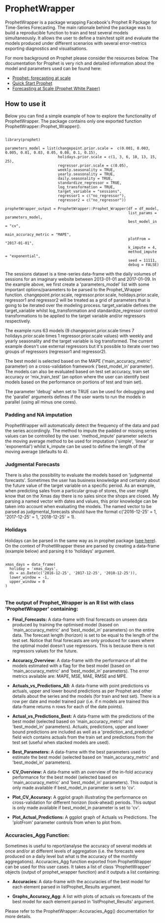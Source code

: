 # ProphetWrapper
ProphetWrapper is a package wrapping Facebook's Prophet R Package for Time-Series Forecasting. The main rationale behind the package was to build a reproducible function to train and test several models simultaneously. It allows the user to define a train/test split and evaluate the models produced under different scenarios with several error-metrics exporting diagnostics and visualisations.

For more background on Prophet please consider the resources below. The documentation for Prophet is very rich and detailed information about the model and parameters used can be found here:

- [Prophet: forecasting at scale](https://research.fb.com/prophet-forecasting-at-scale/ "Prophet: forecasting at scale")
- [Quick Start Prophet](https://facebook.github.io/prophet/docs/quick_start.html "Quick Start Prophet")
- [Forecasting at Scale (Prophet White Paper)](https://peerj.com/preprints/3190/ "Forecasting at Scale (Prophet White Paper)")


## How to use it

Below you can find a simple example of how to explore the functionality of ProphetWrapper. The package contains only one exported function ProphetWrapper::Prophet_Wrapper().


```{r eval=FALSE}

library(prophet)

parameters_model = list(changepoint.prior.scale =  c(0.001, 0.003, 0.005, 0.01, 0.03, 0.05, 0.08, 0.1, 0.15),
                        holidays.prior.scale = c(1, 3, 6, 10, 13, 15, 25),
                        regressor.prior.scale = c(0.05),
                        weekly.seasonality = TRUE,
                        yearly.seasonality = TRUE,
                        daily.seasonality = TRUE,
                        standardize_regressor = TRUE,
                        log_transformation = TRUE,
                        target_variable = "sessions",
                        regressor1 = c("no_regressor"),
                        regressor2 = c("no_regressor"))

prophetWrapper_output = ProphetWrapper::Prophet_Wrapper(df = df_model,
                                                        list_params = parameters_model,
                                                        best_model_in = "cv",
                                                        main_accuracy_metric = "MAPE",
                                                        plotFrom = "2017-01-01",
                                                        k_impute = 4, 
                                                        method_impute = "exponential",
                                                        seed = 11111,
                                                        debug = FALSE)
```

The sessions dataset is a time-series data-frame with the daily volumes of sessions for an imaginary website between 2013-01-01 and 2017-01-09.
In the example above, we first create a 'parameters_model' list with some important options/parameters to be parsed to the Prophet_Wrapper function. changepoint.prior.scale, regressor.prior.scale, holidays.prior.scale, regressor1 and regressor2 will be treated as a grid of parameters that is going to be iterated over the modeling process. target_variable defines the target_variable whilst log_transformation and standardize_regressor control transformations to be applied to the target variable and/or regressors respectively.

The example runs 63 models (9 changepoint.prior.scale times 7 holidays.prior.scale times 1 regressor.prior.scale values) with weekly and yearly seasonality and the target variable is log transformed. The current example doesn't use external regressors but it's possible to iterate over two groups of regressors (regressor1 and regressor2).

The best model is selected based on the MAPE ('main_accuracy_metric' parameter) on a cross-validation framework ('best_model_in' parameter). The models can also be evaluated based on test set accuracy, train set accuracy or 'mix_train_test' (an option where the user can identify best models based on the performance on portions of test and train set).

The parameter 'debug' when set to TRUE can be used for debugging and the 'parallel' arguments defines if the user wants to run the models in parallel (using all minus one cores).

### Padding and NA imputation

ProphetWrapper will automatically detect the frequency of the data and pad the series accordingly. The method to impute the padded or missing series values can be controlled by the user. 'method_impute' parameter selects the moving average method to be used for imputation ('simple', 'linear' or 'exponential') whilst k_impute can be used to define the length of the moving average (defaults to 4).


### Judgmental Forecasts

There is also the possibility to evaluate the models based on 'judgmental forecasts'. Sometimes the user has business knowledge and certainty about the future value of the target variable on a specific period. As an example, when predicting sales from a particular group of stores, the user might know that on the Xmas day there is no sales since the shops are closed. My parsing a named vector with dates and values, this prior knowledge can be taken into account when evaluating the models. The named vector to be parsed as judgmental_forecasts should have the format c('2016-12-25' = 1,  '2017-12-25' = 1, '2018-12-25' = 1).

### Holidays

Holidays can be parsed in the same way as in prophet package ([see here](https://facebook.github.io/prophet/docs/seasonality,_holiday_effects,_and_regressors.html "see here")). 
On the context of ProhetWrapper these are parsed by creating a data-frame (example below) and parsing it to 'holidays' argument.

```{r eval=FALSE}

xmas_days = data_frame(
  holiday = 'xmas_days',
  ds = as.Date(c('2016-12-25', '2017-12-25', '2018-12-25')),
  lower_window = -1,
  upper_window = 0
)


```

### The output of Prophet_Wrapper is an R list with class 'ProphetWrapper' containing:

- **Final_Forecasts:** A data-frame with final forecasts on unseen data produced by training the optimised model (based on 'main_accuracy_metric' and 'best_model_in' parameters) on the entire data. The forecast length (horizon) is set to be equal to the length of the test set. Notice that final forecasts are only produced for cases where the optimal model doesn't use regressors. This is because there is not regressors values for the future.

- **Accuracy_Overview:** A data-frame with the performance of all the models estimated with a flag for the best model (based on 'main_accuracy_metric' and 'best_model_in' parameters). The error metrics available are: MAPE, MSE, MAE, RMSE and MPE.

- **Actuals_vs_Predictions_All:** A data-frame with point predictions vs actuals, upper and lower bound predictions as per Prophet and other details about the series and the models (for train and test set). There is a row per date and model trained pair (i.e. if n models are trained this data-frame returns n rows for each of the date points).

- **Actual_vs_Predictions_Best:** A data-frame with the predictions of the best model (selected based on 'main_accuracy_metric' and 'best_model_in' parameters). Actuals, predictions, upper and lower bound predictions are included as well as a 'prediction_and_predictor' field wich contains actuals from the train set and predictions from the test set (useful when stacked models are used). 

- **Best_Parameters:** A data-frame with the best parameters used to estimate the best model (selected based on 'main_accuracy_metric' and 'best_model_in' parameters).

- **CV_Overview:** A data-frame with an overview of the in-fold accuracy performance for the best model (selected based on 'main_accuracy_metric' and 'best_model_in' parameters). This output is only made available if best_model_in parameter is set to 'cv'.

- **Plot_CV_Accuracy:** A ggplot graph illustrating the performance on cross-validation for different horizon (look-ahead) periods. This output is only made available if best_model_in parameter is set to 'cv'.

- **Plot_Actual_Predictions:** A ggplot graph of Actuals vs Predictions. The 'plotFrom' parameter controls from when to plot from.


### Accuracies_Agg Function:

Sometimes is useful to report/analyse the accuracy of several models at once and/or at different levels of aggregation (i.e. the forecasts were produced on a daily level but what is the accuracy of the monhtly aggregations). Accuracies_Agg function exported from ProphetWrapper can be used for this user cases. It takes a list of class 'ProphetWrapper' objects (output of prophet_wrapper function) and it outputs a list containing:

- **Accuracies:** A data-frame with the accuracies of the best model for each element parsed in listProphet_Results argument.

- **Graphs_Accuracy_Agg:** A list with plots of actuals vs forecasts of the best model for each element parsed in 'listProphet_Results' argument.

Please refer to the ProphetWrapper::Accuracies_Agg() documentation for more details.



